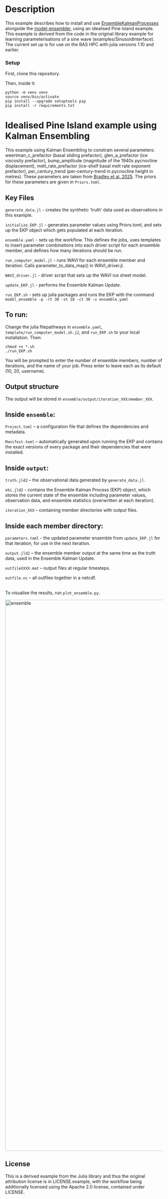 # Description
This example describes how to install and use [EnsembleKalmanProcesses][1] alongside the [model-ensembler][2], using an idealised Pine Island example. This example is derived from the code in the original library example for learning parameterisations of a sine wave (examples/SinusoidInterface). The current set up is for use on the BAS HPC with julia versions 1.10 and earlier.

### Setup

First, clone this repository.

Then, inside it:

```
python -m venv venv
source venv/bin/activate
pip install --upgrade setuptools pip
pip install -r requirements.txt 
```

# Idealised Pine Island example using Kalman Ensembling

This example using Kalman Ensembling to constrain several parameters: weertman_c_prefactor (basal sliding prefactor), glen_a_prefactor (ice viscosity prefactor), bump_amplitude (magnitude of the 1940s pycnocline displacement), melt_rate_prefactor (ice-shelf basal melt rate exponent prefactor), per_century_trend (per-century-trend in pycnocline height in metres). These parameters are taken from [Bradley et al. 2025][3]. The priors for these parameters are given in ```Priors.toml```.


## Key Files

```generate_data.jl``` - creates the synthetic ‘truth’ data used as observations in this example.

```initialize_EKP.jl``` - generates parameter values using Priors.toml, and sets up the EKP object which gets populated at each iteration. 

```ensemble.yaml``` - sets up the workflow. This defines the jobs, uses templates to insert parameter combinations into each driver script for each ensemble member, and defines how many iterations should be run.

```run_computer_model.jl``` - runs WAVI for each ensemble member and iteration. Calls parameter_to_data_map() in WAVI_driver.jl. 

```WAVI_driver.jl``` - driver script that sets up the WAVI ice sheet model.

```update_EKP.jl``` - performs the Ensemble Kalman Update. 

```run_EKP.sh``` - sets up julia packages and runs the EKP with the command ```model_ensemble -p -rt 30 -st 10 -ct 30 -v ensemble.yaml```

## To run: 

Change the julia filepathways in ```ensemble.yaml```, ```template/run_computer_model.sh.j2```, and ```run_EKP.sh``` to your local installation. Then:

```
chmod +x *.sh
./run_EKP.sh
```

You will be prompted to enter the number of ensemble members, number of iterations, and the name of your job. Press enter to leave each as its default (10, 20, username).

## Output structure

The output will be stored in ```ensemble/output/iteration_XXX/member_XXX```.

## Inside ```ensemble```: 
```Project.toml``` – a configuration file that defines the dependencies and metadata.

```Manifest.toml``` – automatically generated upon running the EKP and contains the exact versions of every package and their dependencies that were installed.

## Inside ```output```:
```truth.jld2``` – the observational data generated by ```generate_data.jl```.

```eki.jld2``` - contains the Ensemble Kalman Process (EKP) object, which stores the current state of the ensemble including parameter values, observation data, and ensemble statistics (overwritten at each iteration).  

```iteration_XXX``` – containing member directories with output files.

## Inside each member directory:
```parameters.toml``` - the updated parameter ensemble from ```update_EKP.jl``` for that iteration, for use in the next iteration.

```output.jld2``` – the ensemble member output at the same time as the truth data, used in the Ensemble Kalman Update.

```outfileXXXX.mat``` – output files at regular timesteps.

```outfile.nc``` – all outfiles together in a netcdf.<br><br> 




To visualise the results, run ```plot_ensemble.py```. 

<img width="2980" height="1760" alt="ensemble" src="https://github.com/user-attachments/assets/48c4ca95-85a0-4e80-8056-1d8a00b8bd70" />



## License

This is a derived example from the Julia library and thus the original attribution license is in LICENSE.example, with the workflow being additionally licensed using the Apache 2.0 license, contained under LICENSE.


[1]: https://github.com/CliMA/EnsembleKalmanProcesses.jl
[2]: https://github.com/JimCircadian/model-ensembler
[3]: https://egusphere.copernicus.org/preprints/2025/egusphere-2025-2315/

